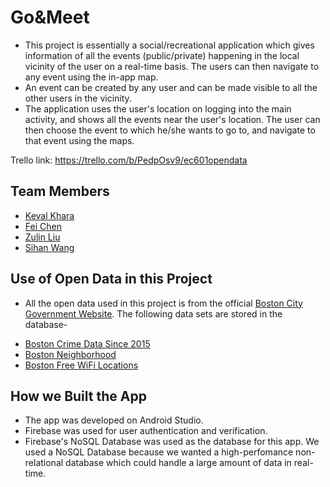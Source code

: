 # Go&Meet

* This project is essentially a social/recreational application which gives information of all the events (public/private) happening in the local vicinity of the user on a real-time basis. The users can then navigate to any event using the in-app map. 
* An event can be created by any user and can be made visible to all the other users in the vicinity. 
* The application uses the user's location on logging into the main activity, and shows all the events near the user's location. The user can then choose the event to which he/she wants to go to, and navigate to that event using the maps.

Trello link: https://trello.com/b/PedpOsv9/ec601opendata

## Team Members

* [Keval Khara](https://github.com/kev5)
* [Fei Chen](https://github.com/nantongchenfei)
* [Zulin Liu](https://github.com/liuzulin)
* [Sihan Wang](https://github.com/shwang95)

## Use of Open Data in this Project

* All the open data used in this project is from the official [Boston City Government Website](https://data.boston.gov). The following data sets are stored in the database-
 - [Boston Crime Data Since 2015](https://data.boston.gov/dataset/crime-incident-reports-august-2015-to-date-source-new-system)
 - [Boston Neighborhood](https://data.boston.gov/dataset/boston-neighborhoods)
 - [Boston Free WiFi Locations](https://data.boston.gov/dataset/wicked-free-wi-fi-locations)
 
## How we Built the App

* The app was developed on Android Studio.
* Firebase was used for user authentication and verification.
* Firebase's NoSQL Database was used as the database for this app. We used a NoSQL Database because we wanted a high-perfomance non-relational database which could handle a large amount of data in real-time.
